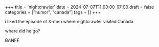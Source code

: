 +++
title = 'nightcrawler'
date = 2024-07-07T11:00:00-07:00
draft = false
categories = ["humor", "canada"]
tags = []
+++

i liked the episode of X-men where nightcrawler visited Canada

where did he go?

BANFF